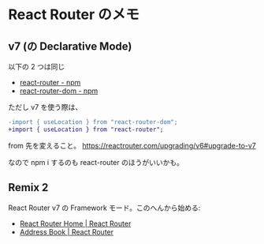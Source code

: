 # React Router のメモ

## v7 (の Declarative Mode)

以下の 2 つは同じ

- [react-router - npm](https://www.npmjs.com/package/react-router)
- [react-router-dom - npm](https://www.npmjs.com/package/react-router-dom)

ただし v7 を使う際は、

```diff
-import { useLocation } from "react-router-dom";
+import { useLocation } from "react-router";
```

from 先を変えること。
<https://reactrouter.com/upgrading/v6#upgrade-to-v7>

なので npm i するのも react-router のほうがいいかも。

## Remix 2

React Router v7 の Framework モード。このへんから始める:

- [React Router Home | React Router](https://reactrouter.com/home)
- [Address Book | React Router](https://reactrouter.com/tutorials/address-book)
